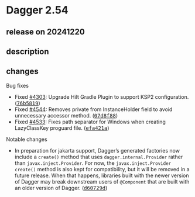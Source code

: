 # Dagger 2.54

## release on 20241220

## description

## changes

Bug fixes

* Fixed <a class="issue-link js-issue-link" data-error-text="Failed to load title" data-id="2284335411" data-permission-text="Title is private" data-url="https://github.com/google/dagger/issues/4303" data-hovercard-type="issue" data-hovercard-url="/google/dagger/issues/4303/hovercard" href="https://github.com/google/dagger/issues/4303">#4303</a>: Upgrade Hilt Gradle Plugin to support KSP2 configuration. (<a class="commit-link" data-hovercard-type="commit" data-hovercard-url="https://github.com/google/dagger/commit/76b581999a81a4a6e91d5f5fc6b51639095575b2/hovercard" href="https://github.com/google/dagger/commit/76b581999a81a4a6e91d5f5fc6b51639095575b2"><tt>76b5819</tt></a>)
* Fixed <a class="issue-link js-issue-link" data-error-text="Failed to load title" data-id="2751091211" data-permission-text="Title is private" data-url="https://github.com/google/dagger/issues/4544" data-hovercard-type="issue" data-hovercard-url="/google/dagger/issues/4544/hovercard" href="https://github.com/google/dagger/issues/4544">#4544</a>: Removes private from InstanceHolder field to avoid unnecessary accessor method. (<a class="commit-link" data-hovercard-type="commit" data-hovercard-url="https://github.com/google/dagger/commit/07d8f883f1f1e1fe6787228b05741d8dd8633bd4/hovercard" href="https://github.com/google/dagger/commit/07d8f883f1f1e1fe6787228b05741d8dd8633bd4"><tt>07d8f88</tt></a>)
* Fixed <a class="issue-link js-issue-link" data-error-text="Failed to load title" data-id="2727205254" data-permission-text="Title is private" data-url="https://github.com/google/dagger/issues/4533" data-hovercard-type="issue" data-hovercard-url="/google/dagger/issues/4533/hovercard" href="https://github.com/google/dagger/issues/4533">#4533</a>: Fixes path separator for Windows when creating LazyClassKey proguard file. (<a class="commit-link" data-hovercard-type="commit" data-hovercard-url="https://github.com/google/dagger/commit/efa421a3fcd03a0453f76825741cd8307eea067e/hovercard" href="https://github.com/google/dagger/commit/efa421a3fcd03a0453f76825741cd8307eea067e"><tt>efa421a</tt></a>)

Notable changes

* In preparation for jakarta support, Dagger’s generated factories now include a <code>create()</code> method that uses <code>dagger.internal.Provider</code> rather than <code>javax.inject.Provider</code>. For now, the <code>javax.inject.Provider</code> <code>create()</code> method is also kept for compatibility, but it will be removed in a future release. When that happens, libraries built with the newer version of Dagger may break downstream users of <code>@Component</code> that are built with an older version of Dagger. (<a class="commit-link" data-hovercard-type="commit" data-hovercard-url="https://github.com/google/dagger/commit/d60729d20cd0daf422916b1e2b90e5d73c951699/hovercard" href="https://github.com/google/dagger/commit/d60729d20cd0daf422916b1e2b90e5d73c951699"><tt>d60729d</tt></a>)

